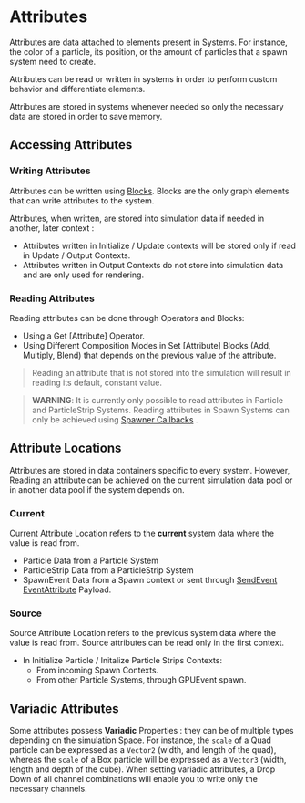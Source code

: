 # Attributes

Attributes are data attached to elements present in Systems. For instance, the color of a particle, its position, or the amount of particles that a spawn system need to create.

Attributes can be read or written in systems in order to perform custom behavior and differentiate elements.

Attributes are stored in systems whenever needed so only the necessary data are stored in order to save memory. 

## Accessing Attributes

### Writing Attributes

Attributes can be written using [Blocks](Blocks.md). Blocks are the only graph elements that can write attributes to the system.

Attributes, when written, are stored into simulation data if needed in another, later context :

* Attributes written in Initialize / Update contexts will be stored only if read in Update / Output Contexts.
* Attributes written in Output Contexts do not store into simulation data and are only used for rendering.

### Reading Attributes

Reading attributes can be done through Operators and Blocks:

* Using a Get [Attribute] Operator.
* Using Different Composition Modes in Set [Attribute] Blocks (Add, Multiply, Blend) that depends on the previous value of the attribute.

> Reading an attribute that is not stored into the simulation will result in reading its default, constant value.

> **WARNING**: It is currently only possible to read attributes in Particle and ParticleStrip Systems. Reading attributes in Spawn Systems can only be achieved using [Spawner Callbacks](SpawnerCallbacks.md) .

## Attribute Locations

Attributes are stored in data containers specific to every system. However, Reading an attribute can be achieved on the current simulation data pool or in another data pool if the system depends on.

### Current

Current Attribute Location refers to the **current** system data where the value is read from. 

* Particle Data from a Particle System
* ParticleStrip Data from a ParticleStrip System
* SpawnEvent Data from a Spawn context or sent through [SendEvent](https://docs.unity3d.com/2019.2/Documentation/ScriptReference/Experimental.VFX.VisualEffect.SendEvent.html) [EventAttribute](https://docs.unity3d.com/2019.2/Documentation/ScriptReference/Experimental.VFX.VFXEventAttribute.html) Payload.

### Source

Source Attribute Location refers to the previous system data where the value is read from. Source attributes can be read only in the first context.

* In Initialize Particle / Initalize Particle Strips Contexts:
  * From incoming Spawn Contexts.
  * From other Particle Systems, through GPUEvent spawn.

## Variadic Attributes

Some attributes possess **Variadic** Properties : they can be of multiple types depending on the simulation Space. For instance, the `scale` of a Quad particle can be expressed as a `Vector2` (width, and length of the quad), whereas the `scale` of a Box particle will be expressed as a `Vector3` (width, length and depth of the cube). When setting variadic attributes, a Drop Down of all channel combinations will enable you to write only the necessary channels.